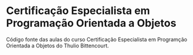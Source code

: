 # Certificação Especialista em Programação Orientada a Objetos

Código fonte das aulas do curso Certificação Especialista em Programção Orientada a Objetos do Thulio Bittencourt.
